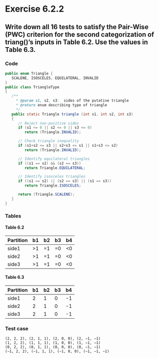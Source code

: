 # Exercise 6.2.2

## Write down all 16 tests to satisfy the Pair-Wise (PWC) criterion for the second categorization of triang()’s inputs in Table 6.2. Use the values in Table 6.3.
### Code
```java
public enum Triangle {
   SCALENE, ISOSCELES, EQUILATERAL, INVALID
}
public class TriangleType
{
   /**
     * @param s1, s2, s3:  sides of the putative triangle
     * @return enum describing type of triangle
     */
   public static Triangle triangle (int s1, int s2, int s3)
   {
      // Reject non-positive sides
      if (s1 <= 0 || s2 <= 0 || s3 <= 0)
         return (Triangle.INVALID);

      // Check triangle inequality
      if (s1+s2 <= s3 || s2+s3 <= s1 || s1+s3 <= s2)
         return (Triangle.INVALID);

      // Identify equilateral triangles
      if ((s1 == s2) && (s2 == s3))
         return Triangle.EQUILATERAL;

      // Identify isosceles triangles
      if ((s1 == s2) || (s2 == s3) || (s1 == s3))
         return Triangle.ISOSCELES;

      return (Triangle.SCALENE);
   }
}
```
### Tables
#### Table 6.2
|Partition|b1|b2|b3|b4|
|---|---|---|---|---|
|side1|>1|=1|=0|<0|
|side2|>1|=1|=0|<0|
|side3|>1|=1|=0|<0|

#### Table 6.3

|Partition|b1|b2|b3|b4|
|---|---|---|---|---|
|side1|2|1|0|-1|
|side2|2|1|0|-1|
|side3|2|1|0|-1|

### Test case
```
(2, 2, 2), (2, 1, 1), (2, 0, 0), (2, −1, −1)
(1, 2, 2), (1, 1, 1), (1, 0, 0), (1, −1, −1)
(0, 2, 2), (0, 1, 1), (0, 0, 0), (0, −1, −1)
(−1, 2, 2), (−1, 1, 1), (−1, 0, 0), (−1, −1, −1)
```
